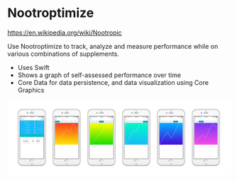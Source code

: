 # Nootroptimize

https://en.wikipedia.org/wiki/Nootropic

Use Nootroptimize to track, analyze and measure performance while on various combinations of supplements.

- Uses Swift
- Shows a graph of self-assessed performance over time
- Core Data for data persistence, and data visualization using Core Graphics

![alt text](https://github.com/baldys/Nootroptimize/blob/master/Docs/Artboard.jpg "Logo Title Text 1")
